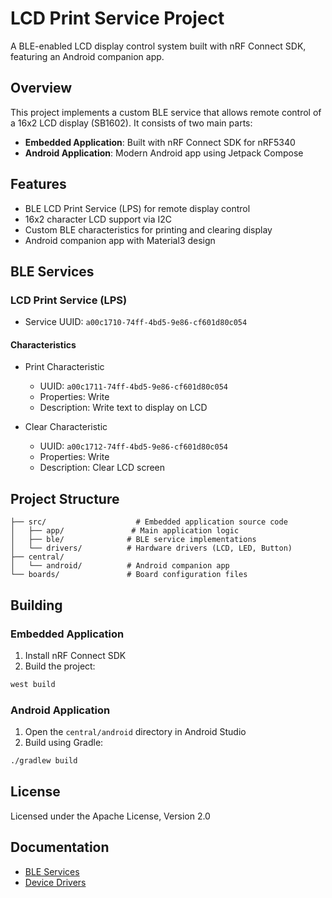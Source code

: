 # LCD Print Service Project

A BLE-enabled LCD display control system built with nRF Connect SDK, featuring an Android companion app.

## Overview

This project implements a custom BLE service that allows remote control of a 16x2 LCD display (SB1602). It consists of two main parts:

- **Embedded Application**: Built with nRF Connect SDK for nRF5340
- **Android Application**: Modern Android app using Jetpack Compose

## Features

- BLE LCD Print Service (LPS) for remote display control
- 16x2 character LCD support via I2C
- Custom BLE characteristics for printing and clearing display
- Android companion app with Material3 design

## BLE Services

### LCD Print Service (LPS)

- Service UUID: `a00c1710-74ff-4bd5-9e86-cf601d80c054`

#### Characteristics

- Print Characteristic
  - UUID: `a00c1711-74ff-4bd5-9e86-cf601d80c054`
  - Properties: Write
  - Description: Write text to display on LCD

- Clear Characteristic
  - UUID: `a00c1712-74ff-4bd5-9e86-cf601d80c054`
  - Properties: Write
  - Description: Clear LCD screen

## Project Structure

```
├── src/                    # Embedded application source code
│   ├── app/               # Main application logic
│   ├── ble/              # BLE service implementations
│   └── drivers/          # Hardware drivers (LCD, LED, Button)
├── central/              
│   └── android/          # Android companion app
└── boards/               # Board configuration files
```

## Building

### Embedded Application

1. Install nRF Connect SDK
2. Build the project:
```sh
west build
```

### Android Application

1. Open the `central/android` directory in Android Studio
2. Build using Gradle:
```sh
./gradlew build
```

## License

Licensed under the Apache License, Version 2.0

## Documentation

- [BLE Services](src/ble/README.md)
- [Device Drivers](src/drivers/README.md)